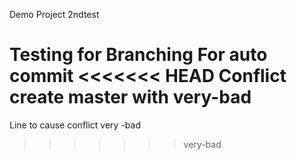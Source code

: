 Demo Project
2ndtest

Testing for Branching
For auto commit
<<<<<<< HEAD
Conflict create master with very-bad
=======

Line to cause conflict very -bad
>>>>>>> very-bad
